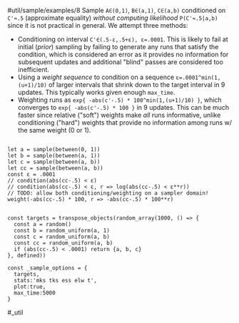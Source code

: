 #util/sample/examples/8 Sample `A∈(0,1)`, `B∈(a,1)`, `C∈(a,b)` conditioned on `C'≈.5` (approximate equality) _without computing likelihood_ `P(C'≈.5|a,b)` since it is not practical in general. We attempt three methods:
- Conditioning on interval `C'∈(.5-ε,.5+ε), ε=.0001`. This is likely to fail at initial (_prior_) sampling by failing to generate any runs that satisfy the condition, which is considered an error as it provides no information for subsequent updates and additional "blind" passes are considered too inefficient.
- Using a _weight sequence_ to condition on a sequence `ε=.0001^min(1,(u+1)/10)` of larger intervals that shrink down to the target interval in 9 updates. This typically works given enough `max_time`.
- Weighting runs as `exp{ -abs(c'-.5) * 100^min(1,(u+1)/10) }`, which converges to `exp{ -abs(c'-.5) * 100 }` in 9 updates. This can be much faster since relative ("soft") weights make _all_ runs informative, unlike conditioning ("hard") weights that provide no information among runs w/ the same weight (0 or 1).
```js:js_input

let a = sample(between(0, 1))
let b = sample(between(a, 1))
let c = sample(between(a, b))
let cc = sample(between(a, b))
const ε = .0001
// condition(abs(cc-.5) < ε)
// condition(abs(cc-.5) < ε, r => log(abs(cc-.5) < ε**r))
// TODO: allow both conditioning/weighting on a sampler domain!
weight(-abs(cc-.5) * 100, r => -abs(cc-.5) * 100**r)

```
```js:js_removed

const targets = transpose_objects(random_array(1000, () => {
  const a = random()
  const b = random_uniform(a, 1)
  const c = random_uniform(a, b)
  const cc = random_uniform(a, b)
  if (abs(cc-.5) < .0001) return {a, b, c}
}, defined))

const _sample_options = { 
  targets,
  stats:'mks tks ess elw t',
  plot:true,
  max_time:5000
}

```
#_util